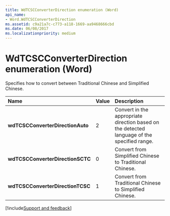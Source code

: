 ```yaml
---
title: WdTCSCConverterDirection enumeration (Word)
api_name:
- Word.WdTCSCConverterDirection
ms.assetid: c9a21a7c-c773-a118-1669-aa9468666cbd
ms.date: 06/08/2017
ms.localizationpriority: medium
---
```



# WdTCSCConverterDirection enumeration (Word)

Specifies how to convert between Traditional Chinese and Simplified Chinese.



|Name|Value|Description|
|:-----|:-----|:-----|
| **wdTCSCConverterDirectionAuto**|2|Convert in the appropriate direction based on the detected language of the specified range.|
| **wdTCSCConverterDirectionSCTC**|0|Convert from Simplified Chinese to Traditional Chinese.|
| **wdTCSCConverterDirectionTCSC**|1|Convert from Traditional Chinese to Simplified Chinese.|

[!include[Support and feedback](~/includes/feedback-boilerplate.md)]